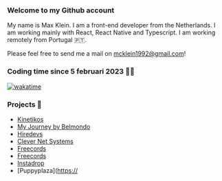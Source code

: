 ### Welcome to my Github account

My name is Max Klein. I am a front-end developer from the Netherlands. I am working mainly with React, React Native and Typescript. I am working remotely from Portugal 🇵🇹.

Please feel free to send me a mail on mcklein1992@gmail.com!

### Coding time since 5 februari 2023 👨‍💻

[![wakatime](https://wakatime.com/badge/user/4995c7d9-63fd-4332-8074-41890703811e.svg)](https://wakatime.com/@4995c7d9-63fd-4332-8074-41890703811e)

### Projects 🤖
- [Kinetikos](https://kinetikoshealth.com/)
- [My Journey by Belmondo](https://my-journey.io/)
- [Hiredevs](https://www.hiredevs.io/)
- [Clever Net Systems](https://www.clevernetsystems.com/)
- [Freecords](https://www.freecords.com/)
- [Freecords](https://www.freecords.com/)
- [Instadrop](https://instadrop.com.ng/)
- [Puppyplaza]([https://](https://www.puppyplaza.com/)

